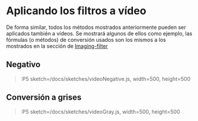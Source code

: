 # Aplicando los filtros a vídeo

De forma similar, todos los métodos mostrados anteriormente pueden ser aplicados también a vídeos. Se mostrará algunos de ellos como ejemplo, las fórmulas (o métodos) de conversión usados son los mismos a los mostrados en la sección de [Imaging-filter](/docs/workshops/filters)

## Negativo

> :P5 sketch=/docs/sketches/videoNegative.js, width=500, height=500

## Conversión a grises

> :P5 sketch=/docs/sketches/videoGray.js, width=500, height=500
